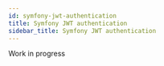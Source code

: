 ```yaml
---
id: symfony-jwt-authentication
title: Symfony JWT authentication
sidebar_title: Symfony JWT authentication
---
```


Work in progress
